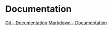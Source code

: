 # Documentation
[Git - Documentation](https://git-scm.com/doc)
[Markdown - Documentation](https://guides.github.com/features/mastering-markdown)
